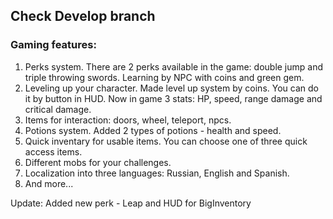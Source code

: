 ## Check Develop branch
### Gaming features: 
1. Perks system. There are 2 perks available in the game: double jump and triple throwing swords. Learning by NPC with coins and green gem.
2. Leveling up your character. Made level up system by coins. You can do it by button in HUD. Now in game 3 stats: HP, speed, range damage and critical damage.
3. Items for interaction: doors, wheel, teleport, npcs.
4. Potions system. Added 2 types of potions - health and speed.
5. Quick inventary for usable items. You can choose one of three quick access items.
6. Different mobs for your challenges.
7. Localization into three languages: Russian, English and Spanish.
8. And more...


Update:
Added new perk - Leap and HUD for BigInventory
